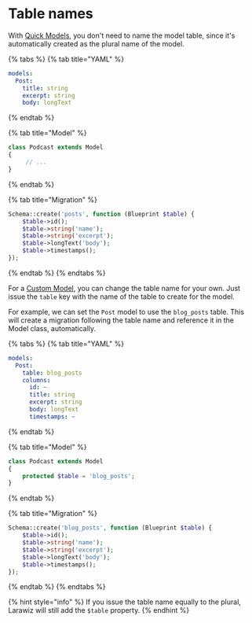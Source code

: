 # Table names

With [Quick Models](./#quick-model), you don't need to name the model table, since it's automatically created as the plural name of the model.

{% tabs %}
{% tab title="YAML" %}
```yaml
models:
  Post:
    title: string
    excerpt: string
    body: longText
```
{% endtab %}

{% tab title="Model" %}
```php
class Podcast extends Model
{
     // ...
}
```
{% endtab %}

{% tab title="Migration" %}
```php
Schema::create('posts', function (Blueprint $table) {
    $table->id();
    $table->string('name');
    $table->string('excerpt');
    $table->longText('body');
    $table->timestamps();
});
```
{% endtab %}
{% endtabs %}

For a [Custom Model](./#custom-model), you can change the table name for your own. Just issue the `table` key with the name of the table to create for the model.

For example, we can set the `Post` model to use the `blog_posts` table. This will create a migration following the table name and reference it in the Model class, automatically.

{% tabs %}
{% tab title="YAML" %}
```yaml
models:
  Post:
    table: blog_posts
    columns:
      id: ~
      title: string
      excerpt: string
      body: longText
      timestamps: ~
```
{% endtab %}

{% tab title="Model" %}
```php
class Podcast extends Model
{
    protected $table = 'blog_posts';
}
```
{% endtab %}

{% tab title="Migration" %}
```php
Schema::create('blog_posts', function (Blueprint $table) {
    $table->id();
    $table->string('name');
    $table->string('excerpt');
    $table->longText('body');
    $table->timestamps();
});
```
{% endtab %}
{% endtabs %}

{% hint style="info" %}
If you issue the table name equally to the plural, Larawiz will still add the `$table` property.
{% endhint %}

